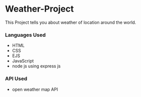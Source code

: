 # Weather-Project
This Project tells you about weather of location around the world.

### Languages Used
- HTML
- CSS
- EJS
- JavaScript
- node js using express js

### API Used
- open weather map API
